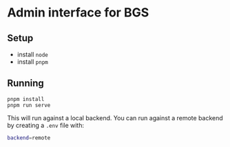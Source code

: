 # Admin interface for BGS

## Setup

- install `node`
- install `pnpm`

## Running

```
pnpm install
pnpm run serve
```

This will run against a local backend. You can run against a remote backend by creating a `.env` file with:

```bash
backend=remote
```
